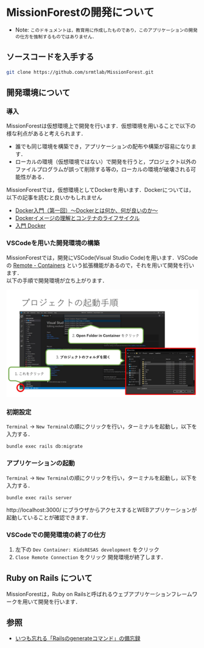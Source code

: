 MissionForestの開発について
=====
- Note: `このドキュメントは，教育用に作成したものであり，このアプリケーションの開発の仕方を強制するものではありません．`

## ソースコードを入手する
```bash
git clone https://github.com/srmtlab/MissionForest.git
```

## 開発環境について
### 導入
MissionForestは仮想環境上で開発を行います．仮想環境を用いることで以下の様な利点があると考えられます．
- 誰でも同じ環境を構築でき，アプリケーションの配布や構築が容易になります．
- ローカルの環境（仮想環境ではない）で開発を行うと，プロジェクト以外のファイルプログラムが誤って削除する等の，ローカルの環境が破壊される可能性がある．

MissionForestでは，仮想環境としてDockerを用います．Dockerについては，以下の記事を読むと良いかもしれません
- [Docker入門（第一回）～Dockerとは何か、何が良いのか～](https://knowledge.sakura.ad.jp/13265/)
- [Dockerイメージの理解とコンテナのライフサイクル](https://www.slideshare.net/zembutsu/docker-images-containers-and-lifecycle)
- [入門 Docker](https://y-ohgi.com/introduction-docker/)

### VSCodeを用いた開発環境の構築
MissionForestでは，開発にVSCode(Visual Studio Code)を用います．VSCodeの [Remote - Containers](https://code.visualstudio.com/docs/remote/containers) という拡張機能があるので，それを用いて開発を行います．  
以下の手順で開発環境が立ち上がります．

![VSCode起動手順](./setup_dev_env.jpg)

### 初期設定
``Terminal`` -> ``New Terminal``の順にクリックを行い，ターミナルを起動し，以下を入力する．
```bash
bundle exec rails db:migrate
```

### アプリケーションの起動
``Terminal`` -> ``New Terminal``の順にクリックを行い，ターミナルを起動し，以下を入力する．
```bash
bundle exec rails server
```
http://localhost:3000/ にブラウザからアクセスするとWEBアプリケーションが起動していることが確認できます．

### VSCodeでの開発環境の終了の仕方
1. 左下の ``Dev Container: KidsRESAS development`` をクリック
2. ``Close Remote Connection`` をクリック
開発環境が終了します．

## Ruby on Rails について
MissionForestは，Ruby on Railsと呼ばれるウェブアプリケーションフレームワークを用いて開発を行います．

## 参照
- [いつも忘れる「Railsのgenerateコマンド」の備忘録](https://maeharin.hatenablog.com/entry/20130212/rails_generate)